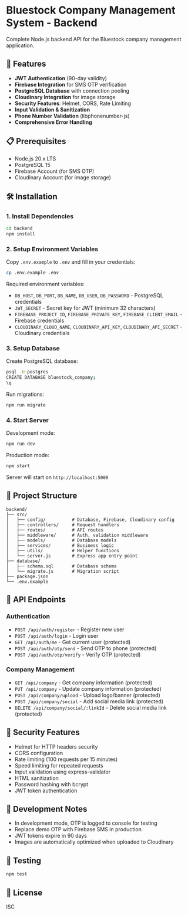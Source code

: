 # Bluestock Company Management System - Backend

Complete Node.js backend API for the Bluestock company management application.

## 🚀 Features

- **JWT Authentication** (90-day validity)
- **Firebase Integration** for SMS OTP verification
- **PostgreSQL Database** with connection pooling
- **Cloudinary Integration** for image storage
- **Security Features**: Helmet, CORS, Rate Limiting
- **Input Validation & Sanitization**
- **Phone Number Validation** (libphonenumber-js)
- **Comprehensive Error Handling**

## 📋 Prerequisites

- Node.js 20.x LTS
- PostgreSQL 15
- Firebase Account (for SMS OTP)
- Cloudinary Account (for image storage)

## 🛠️ Installation

### 1. Install Dependencies

```bash
cd backend
npm install
```

### 2. Setup Environment Variables

Copy `.env.example` to `.env` and fill in your credentials:

```bash
cp .env.example .env
```

Required environment variables:
- `DB_HOST`, `DB_PORT`, `DB_NAME`, `DB_USER`, `DB_PASSWORD` - PostgreSQL credentials
- `JWT_SECRET` - Secret key for JWT (minimum 32 characters)
- `FIREBASE_PROJECT_ID`, `FIREBASE_PRIVATE_KEY`, `FIREBASE_CLIENT_EMAIL` - Firebase credentials
- `CLOUDINARY_CLOUD_NAME`, `CLOUDINARY_API_KEY`, `CLOUDINARY_API_SECRET` - Cloudinary credentials

### 3. Setup Database

Create PostgreSQL database:

```bash
psql -U postgres
CREATE DATABASE bluestock_company;
\q
```

Run migrations:

```bash
npm run migrate
```

### 4. Start Server

Development mode:
```bash
npm run dev
```

Production mode:
```bash
npm start
```

Server will start on `http://localhost:5000`

## 📁 Project Structure

```
backend/
├── src/
│   ├── config/          # Database, Firebase, Cloudinary config
│   ├── controllers/     # Request handlers
│   ├── routes/          # API routes
│   ├── middleware/      # Auth, validation middleware
│   ├── models/          # Database models
│   ├── services/        # Business logic
│   ├── utils/           # Helper functions
│   └── server.js        # Express app entry point
├── database/
│   ├── schema.sql       # Database schema
│   └── migrate.js       # Migration script
├── package.json
└── .env.example
```

## 🔌 API Endpoints

### Authentication

- `POST /api/auth/register` - Register new user
- `POST /api/auth/login` - Login user
- `GET /api/auth/me` - Get current user (protected)
- `POST /api/auth/otp/send` - Send OTP to phone (protected)
- `POST /api/auth/otp/verify` - Verify OTP (protected)

### Company Management

- `GET /api/company` - Get company information (protected)
- `PUT /api/company` - Update company information (protected)
- `POST /api/company/upload` - Upload logo/banner (protected)
- `POST /api/company/social` - Add social media link (protected)
- `DELETE /api/company/social/:linkId` - Delete social media link (protected)

## 🔐 Security Features

- Helmet for HTTP headers security
- CORS configuration
- Rate limiting (100 requests per 15 minutes)
- Speed limiting for repeated requests
- Input validation using express-validator
- HTML sanitization
- Password hashing with bcrypt
- JWT token authentication

## 📝 Development Notes

- In development mode, OTP is logged to console for testing
- Replace demo OTP with Firebase SMS in production
- JWT tokens expire in 90 days
- Images are automatically optimized when uploaded to Cloudinary

## 🧪 Testing

```bash
npm test
```

## 📄 License

ISC
